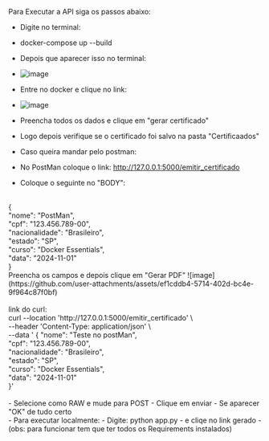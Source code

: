 Para Executar a API siga os passos abaixo:

- Digite no terminal:
- docker-compose up --build
- Depois que aparecer isso no terminal:
- ![image](https://github.com/user-attachments/assets/010aaec2-8bd5-417b-a0b5-f204f379d282)

- Entre no docker e clique no link:
- ![image](https://github.com/user-attachments/assets/bb9f8548-3bad-4526-8700-43ea9e088aa4)

- Preencha todos os dados e clique em "gerar certificado"
- Logo depois verifique se o certificado foi salvo na pasta "Certificaados"

- Caso queira mandar pelo postman:
- No PostMan coloque o link: http://127.0.0.1:5000/emitir_certificado
- Coloque o seguinte no "BODY":
<br>
{
<br>
  "nome": "PostMan",  
  <br>
  "cpf": "123.456.789-00",
  <br>
  "nacionalidade": "Brasileiro",
  <br>
  "estado": "SP",
  <br>
  "curso": "Docker Essentials",
  <br>
  "data": "2024-11-01"
    <br>
}
<br>
Preencha os campos e depois clique em "Gerar PDF"
![image](https://github.com/user-attachments/assets/ef1cddb4-5714-402d-bc4e-9f964c87f0bf)


<br>
<br>
 link do curl:
<br>
  curl --location 'http://127.0.0.1:5000/emitir_certificado' \
  <br>
--header 'Content-Type: application/json' \
  <br>
--data ' { "nome": "Teste no postMan",
  <br> 
    "cpf": "123.456.789-00",
  <br> 
    "nacionalidade": "Brasileiro",
  <br>
    "estado": "SP",
  <br>
    "curso": "Docker Essentials",
  <br>
    "data": "2024-11-01"
  <br>
 }'
<br>
</br>
- Selecione como RAW e mude para POST
- Clique em enviar
- Se aparecer "OK" de tudo certo
<br>
- Para executar localmente:
- Digite: python app.py
- e cliqe no link gerado
- (obs: para funcionar tem que ter todos os Requirements instalados)
